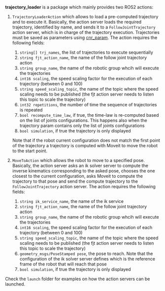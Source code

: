 **trajectory_loader** is a package which mainly provides two ROS2 actions:
1. `TrajectoryLoaderAction` which allows to load a pre-computed trajectory and to execute it. Basically, the action server loads the required trajectory, identified by name, and sends it to a `FollowJointTrajectory` action server, which is in charge of the trajectory execution. Trajectories must be saved as parameters using [cnr_param](https://github.com/CNR-STIIMA-IRAS/cnr_param.git). The action requires the following fields:
   1. `string[] trj_names`, the list of trajectories to execute sequentially
   2. `string fjt_action_name`, the name of the follow joint trajectory action
   3. `string group_name`, the name of the robotic group whcih will execute the trajectories
   4. `int16 scaling`, the speed scaling factor for the execution of each trajectory (between 0 and 100)
   5. `string speed_scaling_topic`, the name of the topic where the speed scaling needs to be published (the fjt action server needs to listen this topic to scale the trajectory)
   6. `int32 repetitions`, the number of time the sequence of trajectories is repeated
   7. `bool recompute_time_law`, if true, the time-law is re-computed based on the list of joints configurations. This happens also when the trajectory param contains only the list of joints configurations
   8. `bool simulation`, if true the trajectory is only displayed
    
   Note that if the robot current configuration does not match the first point of the trajectory a trajectory is computed with Moveit to move the robot to the start point. 

2. `MoveToAction` which allows the robot to move to a specified pose. Basically, the action server asks an ik solver server to compute the inverse kinematics corresponding to the asked pose, chooses the one closest to the current configuration, asks Moveit to compute the trajectory to that pose and send the compute trajectory to the `FollowJointTrajectory` action server.
The action requires the following fields:
   1. `string ik_service_name`, the name of the ik service
   2. `string fjt_action_name`, the name of the follow joint trajectory action
   3. `string group_name`, the name of the robotic group whcih will execute the trajectories
   4. `int16 scaling`, the speed scaling factor for the execution of each trajectory (between 0 and 100)
   5. `string speed_scaling_topic`, the name of the topic where the speed scaling needs to be published (the fjt action server needs to listen this topic to scale the trajectory)
   6. `geometry_msgs/PoseStamped pose`, the pose to reach. Note that the configuration of the ik solver server defines which is the reference frame of the robot that will reach that pose
   7. `bool simulation`, if true the trajectory is only displayed

Check the `launch` folder for examples on how the action servers can be launched.